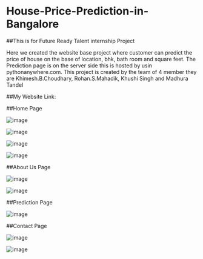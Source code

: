 # House-Price-Prediction-in-Bangalore
##This is for Future Ready Talent internship Project

Here we created the website base project where customer can predict the price of house on the base of location, bhk, bath room and square feet. The Prediction page is on the server side this is hosted by usin pythonanywhere.com.
This project is created by the team of 4 member they are Khimesh.B.Choudhary, Rohan.S.Mahadik, Khushi Singh and Madhura Tandel

##My Website Link: 

##Home Page

![image](https://github.com/KhimeshChoudhary/House-Price-Prediction-in-Bangalore/assets/133648905/c91c2b65-1cd6-4fb2-baa9-a9c10def0b95)

![image](https://github.com/KhimeshChoudhary/House-Price-Prediction-in-Bangalore/assets/133648905/0d4eec59-823f-4642-9ecd-ddf83167b050)

![image](https://github.com/KhimeshChoudhary/House-Price-Prediction-in-Bangalore/assets/133648905/49080669-77d2-4cff-bdbe-5874bd22f412)

![image](https://github.com/KhimeshChoudhary/House-Price-Prediction-in-Bangalore/assets/133648905/fe0d342c-b239-4d87-96c3-ceebb9bab460)

##About Us Page

![image](https://github.com/KhimeshChoudhary/House-Price-Prediction-in-Bangalore/assets/133648905/7ea1d4d9-f2a7-4eee-9d43-746d1eb58040)

![image](https://github.com/KhimeshChoudhary/House-Price-Prediction-in-Bangalore/assets/133648905/193d3284-cced-461a-a9af-9f98111169b5)

##Prediction Page

![image](https://github.com/KhimeshChoudhary/House-Price-Prediction-in-Bangalore/assets/133648905/27fbb5e5-bca9-4b36-b397-ffd047859f68)

##Contact Page

![image](https://github.com/KhimeshChoudhary/House-Price-Prediction-in-Bangalore/assets/133648905/6be755c9-f281-4209-bad4-12cacccbecf6)

![image](https://github.com/KhimeshChoudhary/House-Price-Prediction-in-Bangalore/assets/133648905/3e3308d7-9e43-4e87-b547-ce03f30c8771)









